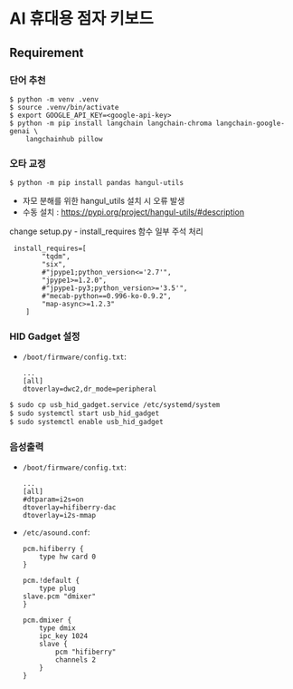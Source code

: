 # AI 휴대용 점자 키보드

## Requirement

### 단어 추천

```shell
$ python -m venv .venv
$ source .venv/bin/activate
$ export GOOGLE_API_KEY=<google-api-key>
$ python -m pip install langchain langchain-chroma langchain-google-genai \
    langchainhub pillow
```

### 오타 교정

```shell
$ python -m pip install pandas hangul-utils
```

- 자모 분해를 위한 hangul_utils 설치 시 오류 발생
- 수동 설치 : https://pypi.org/project/hangul-utils/#description

change setup.py - install_requires 함수 일부 주석 처리
```
 install_requires=[
        "tqdm",
        "six",
        #"jpype1;python_version<='2.7'",
        "jpype1>=1.2.0",
        #"jpype1-py3;python_version>='3.5'",
        #"mecab-python==0.996-ko-0.9.2",
        "map-async>=1.2.3"
    ]
```

### HID Gadget 설정

- `/boot/firmware/config.txt`:

    ```
    ...
    [all]
    dtoverlay=dwc2,dr_mode=peripheral
    ```

```sh
$ sudo cp usb_hid_gadget.service /etc/systemd/system
$ sudo systemctl start usb_hid_gadget
$ sudo systemctl enable usb_hid_gadget
```

### 음성출력
- `/boot/firmware/config.txt`:

    ```
    ...
    [all]
    #dtparam=i2s=on
    dtoverlay=hifiberry-dac
    dtoverlay=i2s-mmap
    ```

- `/etc/asound.conf`:

    ```
    pcm.hifiberry {
        type hw card 0
    }

    pcm.!default {
        type plug
    slave.pcm "dmixer"
    }

    pcm.dmixer {
        type dmix
        ipc_key 1024
        slave {
            pcm "hifiberry"
            channels 2
        }
    }
    ```

